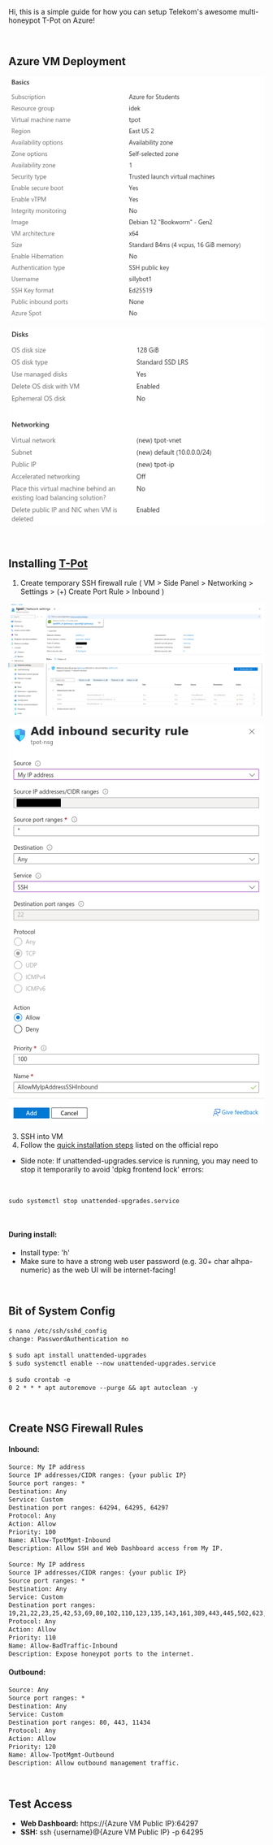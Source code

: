 Hi, this is a simple guide for how you can setup Telekom's awesome multi-honeypot T-Pot on Azure!

<br>

## Azure VM Deployment

![Basics](images/basics.png)

![Disks, Networking](images/disks-networkings.png)

<br>

## Installing [T-Pot](https://github.com/telekom-security/tpotce)

1. Create temporary SSH firewall rule ( VM > Side Panel > Networking > Settings > (+) Create Port Rule > Inbound )

![nsg1](images/nsg1.png)

![ssh-rule](images/ssh-rule.png)

3. SSH into VM
4. Follow the [quick installation steps](https://github.com/telekom-security/tpotce#tldr) listed on the official repo
- Side note: If unattended-upgrades.service is running, you may need to stop it temporarily to avoid 'dpkg frontend lock' errors:

<br>

    sudo systemctl stop unattended-upgrades.service

<br>

#### During install:
- Install type: 'h'
- Make sure to have a strong web user password (e.g. 30+ char alhpa-numeric) as the web UI will be internet-facing!

<br>

## Bit of System Config

    $ nano /etc/ssh/sshd_config
    change: PasswordAuthentication no
    
    $ sudo apt install unattended-upgrades
    $ sudo systemctl enable --now unattended-upgrades.service
    
    $ sudo crontab -e
    0 2 * * * apt autoremove --purge && apt autoclean -y

<br>

## Create NSG Firewall Rules

#### Inbound:
    Source: My IP address
    Source IP addresses/CIDR ranges: {your public IP}
    Source port ranges: *
    Destination: Any
    Service: Custom
    Destination port ranges: 64294, 64295, 64297
    Protocol: Any
    Action: Allow
    Priority: 100
    Name: Allow-TpotMgmt-Inbound
    Description: Allow SSH and Web Dashboard access from My IP.
    
    Source: My IP address
    Source IP addresses/CIDR ranges: {your public IP}
    Source port ranges: *
    Destination: Any
    Service: Custom
    Destination port ranges: 19,21,22,23,25,42,53,69,80,102,110,123,135,143,161,389,443,445,502,623,631,993,995,1025,1080,1433,1521,1723,1883,1900,2404,2575,3000,3306,3389,5000,5060,5432,5555,5900,6379,6667,8080,8081,8090,8443,9100,9200,10001,11112,11211,25565,44818,47808,50100
    Protocol: Any
    Action: Allow
    Priority: 110
    Name: Allow-BadTraffic-Inbound
    Description: Expose honeypot ports to the internet.

#### Outbound:
    Source: Any
    Source port ranges: *
    Destination: Any
    Service: Custom
    Destination port ranges: 80, 443, 11434
    Protocol: Any
    Action: Allow
    Priority: 120
    Name: Allow-TpotMgmt-Outbound
    Description: Allow outbound management traffic.





<br>

## Test Access
- <b>Web Dashboard:</b> https://{Azure VM Public IP}:64297
- <b>SSH:</b> ssh {username}@{Azure VM Public IP} -p 64295

